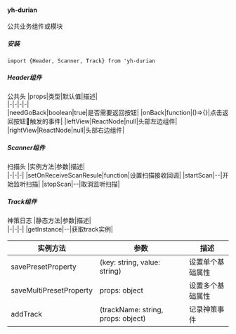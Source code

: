 #### yh-durian    
公共业务组件或模块    
##### 安装    
`import {Header, Scanner, Track} from 'yh-durian`    
##### Header组件    
公共头
|props|类型|默认值|描述|   
|-|-|-|-|   
|needGoBack|boolean|true|是否需要返回按钮|
|onBack|function|()=>{}|点击返回按钮触发的事件|
|leftView|ReactNode|null|头部左边组件|
|rightView|ReactNode|null|头部右边组件|   

##### Scanner组件   
扫描头
|实例方法|参数|描述|   
|-|-|-|
|setOnReceiveScanResule|function|设置扫描接收回调|
|startScan|--|开始监听扫描|
|stopScan|--|取消监听扫描|    

##### Track组件    
神策日志
|静态方法|参数|描述|   
|-|-|-|
|getInstance|--|获取track实例|

|实例方法|参数|描述|   
|-|-|-|
|savePresetProperty|(key: string, value: string)|设置单个基础属性|
|saveMultiPresetProperty|props: object|设置多个基础属性|
|addTrack|(trackName: string, props: object)|记录神策事件|